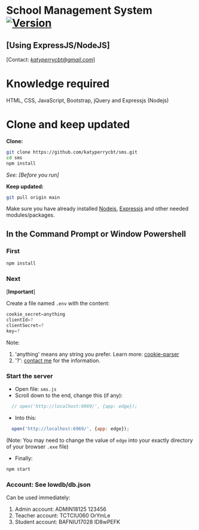 # School Management System [![Version](https://img.shields.io/badge/version-12.1.0-blue.svg)](https://github.com/katyperrycbt/sms/releases/tag/v12.1.0)

## [Using ExpressJS/NodeJS]

[Contact: *katyperrycbt@gmail.com*]

# Knowledge required
HTML, CSS, JavaScript, Bootstrap, jQuery and Expressjs (Nodejs)

# Clone and keep updated

**Clone:**
```bash
git clone https://github.com/katyperrycbt/sms.git
cd sms
npm install
```
*See: [Before you run]*

**Keep updated:**
```bash
git pull origin main
```

Make sure you have already installed [Nodejs](https://docs.npmjs.com/downloading-and-installing-node-js-and-npm), [Expressjs](http://expressjs.com/) and other needed modules/packages.

## In the Command Prompt or Window Powershell
### First 
```bash
npm install
```
### Next 
[**Important**] 

Create a file named `.env` with the content: 
```javascript
cookie_secret=anything
clientId=?
clientSecret=?
key=?
```

Note: 
  1. 'anything' means any string you prefer. Learn more: [cookie-parser](https://www.npmjs.com/package/cookie-parser)
  2. '?': [contact me](mailto:katyperrycbt@gmail.com) for the information.

### Start the server
* Open file: `sms.js`
* Scroll down to the end, change this (if any):
```javascript
  // open('http://localhost:6969/', {app: edge});
```
* Into this:
```javascript
  open('http://localhost:6969/', {app: edge});
```
(Note: You may need to change the value of `edge` into your exactly directory of your browser `.exe` file)
* Finally:
```bash
npm start
```

### **Account:** See lowdb/db.json

Can be used immediately:
1. Admin account:     ADMIN18125    123456
2. Teacher account:   TCTCIU060     OrYmLe
3. Student account:   BAFNIU17028   ID8wPEFK
